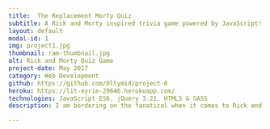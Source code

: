 ```yaml
---
title:  The Replacement Morty Quiz
subtitle: A Rick and Morty inspired trivia game powered by JavaScript!
layout: default
modal-id: 1
img: project1.jpg
thumbnail: ram-thumbnail.jpg
alt: Rick and Morty Quiz Game
project-date: May 2017
category: Web Development
github: https://github.com/Ollymid/project-0
heroku: https://lit-eyrie-29646.herokuapp.com/
technologies: JavaScript ES6, jQuery 3.21, HTML5 & SASS
description: I am bordering on the fanatical when it comes to Rick and Morty, the adult cartoon series from Adult Swim. The premise of this game is that Rick needs a new Morty to replace his old one, so you have to answer 15 questions about the show or face death. The user has 3 "Morty" buttons that help them answer the questions - Mr Meeseeks(phone a friend), The Jerrify button (50:50) or Ask the Rick-dience(ask the audience). The user also collects flurbos (integalactic currency) and if they equal the high score they can keep them..

---
```

